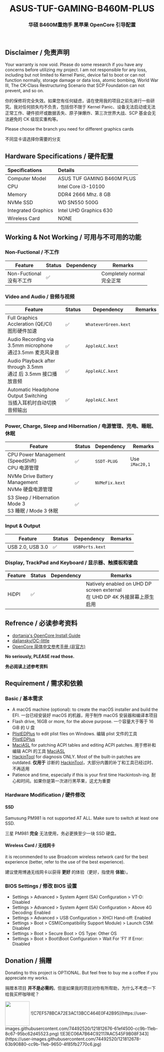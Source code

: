 <h1 align="center">ASUS-TUF-GAMING-B460M-PLUS</h1>
<h3 align="center">华硕 B460M重炮手 黑苹果 OpenCore 引导配置</h3>
<br>

## Disclaimer / 免责声明

Your warranty is now void. Please do some research if you have any concerns before utilizing my project. I am not responsible for any loss, including but not limited to Kernel Panic, device fail to boot or can not function normally, storage damage or data loss, atomic bombing, World War III, The CK-Class Restructuring Scenario that SCP Foundation can not prevent, and so on.

你的保修将完全失效。如果您有任何疑虑，请在使用我的项目之前先进行一些研究。我对任何损失均不负责，包括但不限于 Kernel Panic、设备无法启动或无法正常工作、硬件损坏或数据丢失、原子弹爆炸、第三次世界大战、SCP 基金会无法避免的 CK 级现实重构等。

Please choose the branch you need for different graphics cards

不同显卡请选择你需要的分支


## Hardware Specifications / 硬件配置

| Specifications | Details |
|:---|:---|
| Computer Model | ASUS TUF GAMING B460M PLUS |
| CPU | Intel Core i3-10100 |
| Memory | DDR4 2666 Mhz. 8 GB |
| NVMe SSD | WD SN550 500G |
| Integrated Graphics | Intel UHD Graphics 630 |
| Wireless Card | NONE  |

## Working & Not Working / 可用与不可用的功能

### Non-Fuctional / 不工作

| Feature | Status | Dependency | Remarks |
| --- | --- | --- | --- |
| Non-Fuctional<br>没有不工作 | ✅ |  | Completely normal<br>完全正常 |


### Video and Audio / 音频与视频

| Feature | Status | Dependency | Remarks |
| --- | --- | --- | --- |
| Full Graphics Accleration (QE/CI)<br>图形硬件加速 | ✅ | `WhateverGreen.kext` | |
| Audio Recording via 3.5mm microphone<br>通过3.5mm 麦克风录音 | ✅ | `AppleALC.kext` | |
| Audio Playback after through 3.5mm<br>通过 后 3.5mm 接口播放音频 | ✅ | `AppleALC.kext` | |
| Automatic Headphone Output Switching<br>当插入耳机时自动切换音频输出 | ✅ | `AppleALC.kext` | |


### Power, Charge, Sleep and Hibernation / 电源管理、充电、睡眠、休眠

| Feature | Status | Dependency | Remarks |
| --- | --- | --- | --- |
| CPU Power Management (SpeedShift)<br>CPU 电源管理 | ✅ | `SSDT-PLUG` | Use `iMac20,1` |
| NVMe Drive Battery Management<br>NVMe 硬盘电源管理 | ✅ | `NVMeFix.kext` | |
| S3 Sleep / Hibernation Mode 3<br>S3 睡眠 / Mode 3 休眠 | ✅ | 


### Input & Output

| Feature | Status | Dependency | Remarks |
| --- | --- | --- | --- |
| USB 2.0, USB 3.0 | ✅ | `USBPorts.kext` | |

### Display, TrackPad and Keyboard / 显示器、触摸板和键盘

| Feature | Status | Dependency | Remarks |
| --- | --- | --- | --- |
| HiDPI | ✅ | | Natively enabled on UHD DP  screen external<br>在 UHD DP 4K 外接屏幕上原生启用 |

## Refrence / 必读参考资料

- [dortania's OpenCore Install Guide](https://dortania.github.io/OpenCore-Install-Guide/)
- [daliansky/OC-little](https://github.com/daliansky/OC-little)
- [OpenCore 简体中文参考手册 (非官方)](https://oc.skk.moe)

**No seriously, PLEASE read those.**

**务必阅读上述参考资料**

## Requirement / 需求和依赖

### Basic / 基本需求

- A macOS machine (optional): to create the macOS installer and build the EFI.
  一台已经安装好 macOS 的机器，用于制作 macOS 安装器和编译本项目
- Flash drive, 16GB or more, for the above purpose.
  一个容量大于等于 16 GiB 的 U 盘
- [PlistEDPlus](https://github.com/ic005k/PlistEDPlus) to edit plist files on Windows.
  编辑 plist 文件的工具 [PlistEDPlus](https://github.com/ic005k/PlistEDPlus)
- [MaciASL](https://github.com/acidanthera/MaciASL) for patching ACPI tables and editing ACPI patches.
  用于修补和编辑 ACPI 的工具 [MaciASL](https://github.com/acidanthera/MaciASL)
- [HackinTool](https://github.com/headkaze/Hackintool) for diagnosis ONLY. Most of the built-in patches are outdated.
  **仅用于** 诊断的 [HackinTool](https://github.com/headkaze/Hackintool)，大部分内置的补丁和工具已经过时、不再适用
- Patience and time, especially if this is your first time Hackintosh-ing.
  耐心和时间。如果你是第一次进行黑苹果，这尤为重要

### Hardware Modification / 硬件修改

#### SSD

Samusung PM981 is not supported AT ALL. Make sure to switch at least one SSD.

三星 PM981 **完全** 无法使用，务必更换至少一块 SSD 硬盘。


#### Wireless Card / 无线网卡

it is recommended to use Broadcom wireless network card for the best experience (better, refer to the use of the best experience).

建议使用博通无线网卡以获得 **更好** 的体验（更好，指使用 **体验**）。


### BIOS Settings / 修改 BIOS 设置

- Settings > Advanced > System Agent (SA) Configuration > VT-D: Disabled
- Settings > Advanced > System Agent (SA) Configuration > Above 4G Decoding: Enabled
- Settings > Advanced > USB Configuration > XHCI Hand-off: Enabled
- Settings > Boot > CSM(Compatibility Support Module) > Launch CSM: Disabled
- Settings > Boot > Secure Boot > OS Type: Other OS
- Settings > Boot > Boot\Boot Configuration > Wait For 'F1' If Error: Disabled



## Donation / 捐赠

Donating to this project is OPTIONAL. But feel free to buy me a coffee if you appreciate my works.

捐赠本项目 **并不是必需的**。但是如果我的项目对你有所帮助，为什么不考虑一下给我买杯咖啡呢？

<img src="https://user-images.githubusercontent.com/74492520/121812676-61ef4500-cc9b-11eb-8c67-95bc62d45523.png" width = "80" height = "80" div align=center />
![C7EF578BCA72E3AC13BCC464E0F42B95](https://user-images.githubusercontent.com/74492520/121812676-61ef4500-cc9b-11eb-8c67-95bc62d45523.png)
![E3EC06A7B64C92117AAC545F9B08F343](https://user-images.githubusercontent.com/74492520/121812678-63b90880-cc9b-11eb-9650-4f85fb2770c6.jpg)
